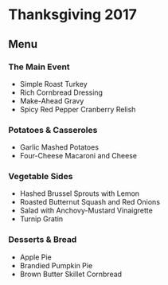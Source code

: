 # Thanksgiving 2017

## Menu

### The Main Event

- Simple Roast Turkey
- Rich Cornbread Dressing
- Make-Ahead Gravy
- Spicy Red Pepper Cranberry Relish

### Potatoes & Casseroles

- Garlic Mashed Potatoes
- Four-Cheese Macaroni and Cheese

### Vegetable Sides

- Hashed Brussel Sprouts with Lemon
- Roasted Butternut Squash and Red Onions
- Salad with Anchovy-Mustard Vinaigrette
- Turnip Gratin

### Desserts & Bread

- Apple Pie
- Brandied Pumpkin Pie
- Brown Butter Skillet Cornbread



